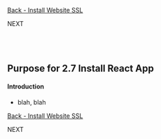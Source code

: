 <!-- ------------------------------------------------------------------------- -->

<div class="page-back">


[Back - Install Website SSL](/Setup/purposes/pfr0306_Setup-Website-SSL-Ubuntu.md)
</div><div class="page-next disabled">

NEXT
</div><div style="margin-top:35px">&nbsp;</div>

<!-- ------------------------------------------------------------------------- -->


## Purpose for 2.7 Install React App

#### Introduction

- blah, blah


<!-- ------------------------------------------------------------------------- -->

<div class="page-back">

[Back - Install Website SSL](/Setup/purposes/pfr0306_Setup-Website-SSL-Ubuntu.md)
</div><div class="page-next disabled">

NEXT
</div>

<!-- ------------------------------------------------------------------------- -->